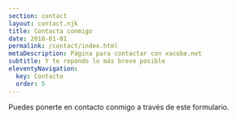 ```yaml
---
section: contact
layout: contact.njk
title: Contacta conmigo
date: 2018-01-01
permalink: /contact/index.html
metaDescription: Página para contactar con xacobe.net
subtitle: Y te repondo lo más breve posible
eleventyNavigation:
  key: Contacto
  order: 5
---
```


Puedes ponerte en contacto conmigo a través de este formulario.
